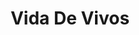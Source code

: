 ---
title: 'Vida De Vivos'
type: 'Editorial Fascicles'
summary: 'Design of three numbers of a fascicle collection, based on interviews with Argentinian cultural, sport or spectacle figures. Work done for the subject Diseno Editorial, Catedra Manela, at the University of Buenos Aires, FADU, UBA.'
image: 'https://res.cloudinary.com/jmg-cursos/image/upload/w_512,f_auto,q_auto:good/projects/vdv.jpg'
imageSrcset: 'https://res.cloudinary.com/jmg-cursos/image/upload/w_256,f_auto,q_auto:good/projects/vdv.jpg 256w, https://res.cloudinary.com/jmg-cursos/image/upload/w_512,f_auto,q_auto:good/projects/vdv.jpg 512w, https://res.cloudinary.com/jmg-cursos/image/upload/w_768,f_auto,q_auto:good/projects/vdv.jpg 768w, https://res.cloudinary.com/jmg-cursos/image/upload/w_1024,f_auto,q_auto:good/projects/vdv.jpg 1024w, https://res.cloudinary.com/jmg-cursos/image/upload/w_1280,f_auto,q_auto:good/projects/vdv.jpg 1280w'
url: 'https://www.behance.net/gallery/44561509/Vida-de-Vivos-Editorial-Fascicles'
displayOrder: 3
featured: true
tags: ['design', 'editorial']
---